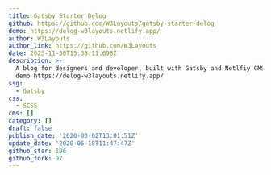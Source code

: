 ```yaml
---
title: Gatsby Starter Delog
github: https://github.com/W3Layouts/gatsby-starter-delog
demo: https://delog-w3layouts.netlify.app/
author: W3Layouts
author_link: https://github.com/W3Layouts
date: 2023-11-30T15:38:11.698Z
description: >-
  A blog for designers and developer, built with Gatsby and Netlfiy CMS. Live
  demo https://delog-w3layouts.netlify.app/
ssg:
  - Gatsby
css:
  - SCSS
cms: []
category: []
draft: false
publish_date: '2020-03-02T13:01:51Z'
update_date: '2020-05-18T11:47:47Z'
github_star: 196
github_fork: 97
---
```

